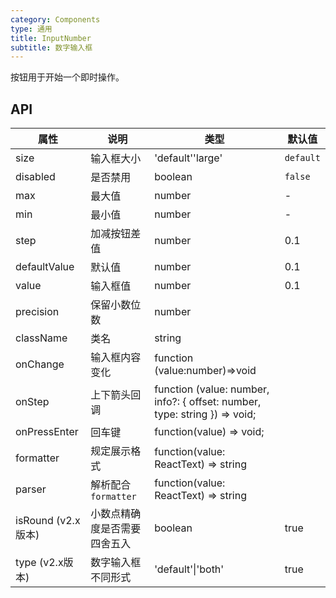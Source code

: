 ```yaml
---
category: Components
type: 通用
title: InputNumber
subtitle: 数字输入框
---
```


按钮用于开始一个即时操作。

## API

| 属性         | 说明                 | 类型                                                                       | 默认值    |
| ------------ | -------------------- | -------------------------------------------------------------------------- | -------|
| size         | 输入框大小             | 'default'\'large'                                                                     | `default` |
| disabled     | 是否禁用             | boolean                                                                    | `false`   |
| max          | 最大值               | number                                                                     | -         |
| min          | 最小值               | number                                                                     | -         |
| step         | 加减按钮差值                | number                                                                     | 0.1       |
| defaultValue | 默认值               | number                                                                     | 0.1       |
| value        | 输入框值             | number                                                                     | 0.1       |
| precision    | 保留小数位数         | number                                                                     |           |
| className    | 类名                 | string                                                                     |           |
| onChange     | 输入框内容变化       | function (value:number)=>void                                              |           |
| onStep       | 上下箭头回调         | function (value: number, info?: { offset: number, type: string }) => void; |           |
| onPressEnter | 回车键               | function(value) => void;           |           |
| formatter    | 规定展示格式         | function(value: ReactText) => string                                       |           |
| parser       | 解析配合 `formatter` | function(value: ReactText) => string                                       |           |
| isRound (v2.x版本)      | 小数点精确度是否需要四舍五入 | boolean                                      |      true     |
| type (v2.x版本)      | 数字输入框不同形式 | 'default'\|'both'                                      |      true     |

